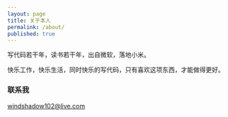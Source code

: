 ```yaml
---
layout: page
title: 关于本人
permalink: /about/
published: true
---
```


写代码若干年，读书若干年，出自微软，落地小米。

快乐工作，快乐生活，同时快乐的写代码，只有喜欢这项东西，才能做得更好。

### 联系我

[windshadow102@live.com](mailto:windshadow1021@live.com)